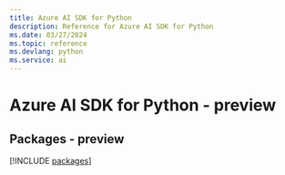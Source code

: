 ```yaml
---
title: Azure AI SDK for Python
description: Reference for Azure AI SDK for Python
ms.date: 03/27/2024
ms.topic: reference
ms.devlang: python
ms.service: ai
---
```

# Azure AI SDK for Python - preview
## Packages - preview
[!INCLUDE [packages](ai-index.md)]